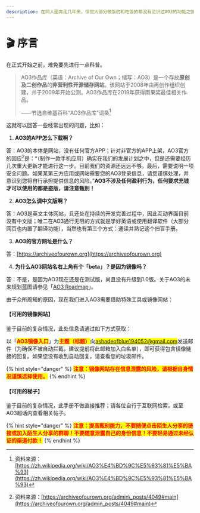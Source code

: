 ```yaml
---
description: 在同人圈奔走几年来，惊觉大部分做饭的和吃饭的都没有见识过AO3的功能之强大，痛心疾首，故撰写此AO3扫盲文档。
---
```


# 🎬 序言

在正式开始之前，难免要先进行一点科普。

> AO3作品库（英语：Archive of Our Own；缩写：AO3）是一个存放**原创及二创作品**的**非营利性开源储存网站**。该网站于2008年由再创作组织创建，并于2009年开始公测。AO3作品库在2019年获得雨果奖最佳相关作品。
>
> ——节选自维基百科“AO3作品库”词条[^1]



这就可以回答一些经常出现的问题，比如：



1. **AO3的APP怎么下载啊？**

答：AO3的本体是网站，没有任何官方APP；针对非官方的APP上架，AO3官方的回应[^2]是：“（制作一款手机应用）确实在我们的发展计划之中，但是还需要经历几次重大更新才能进行这一步。目前我们的资源还远远不够。最后，需要说明一项安全问题。如果某第三方应用或网站需要您的AO3登录信息，请您谨慎处理，并意识到您将自行承担提供信息的风险。”**AO3不涉及任何盈利行为，任何要求充钱才可以使用的都是盗版，请注意甄别！**



2. **AO3怎么调中文版啊？**

答：AO3是英文主体网站，且还处在持续的开发完善过程中，因此互动界面目前没有中文版；唯二在AO3通行无阻的方式就是学好英语或使用翻译软件（大部分网页也内置了翻译功能），当然也有第三个方式：通读并熟记这个扫盲手册。



3. **AO3的官方网址是什么？**

答：[https://archiveofourown.org](https://archiveofourown.org)



4. **为什么AO3网站名右上角有个「beta」？是因为镜像吗？**

答：不是，是因为AO3现在还是在测试版，尚且没有升级到1.0版。关于AO3的未来规划蓝图请参见「[AO3 Roadmap](xiao-zhong-gong-neng/ao3-roadmap.md)」。



由于众所周知的原因，现在我们进入AO3需要借助特殊工具或镜像网站：



#### 【可用的镜像网站】

鉴于目前的复杂情况，此处信息请通过如下方式获取：

以「<mark style="color:red;">**AO3镜像入口**</mark>」为<mark style="color:red;">**主题（标题）**</mark>向<mark style="color:blue;">ashadeofblue194052@gmail.com</mark>发送邮件（为确保不被自动拦截，建议提前将此邮箱加入白名单），即可获得包含镜像链接的回复。如果您没有收到自动回复，请查看您的垃圾邮件。

{% hint style="danger" %}
<mark style="color:red;">**注意：镜像网站存在信息泄露的风险，请根据自身情况谨慎选择使用。**</mark>
{% endhint %}



#### 【可用的梯子】

鉴于目前的复杂情况，此手册不做直接推荐；请各位自行于互联网检索，或至AO3超话内查看相关帖子。

{% hint style="danger" %}
<mark style="color:red;">**注意：提高甄别能力，不要随便点击陌生人分享的链接或加入陌生人分享的群聊！不要随意泄露自己的身份信息！不要轻易通过未经认证的渠道付款！**</mark>
{% endhint %}

[^1]: 资料来源：[https://zh.wikipedia.org/wiki/AO3%E4%BD%9C%E5%93%81%E5%BA%93](https://zh.wikipedia.org/wiki/AO3%E4%BD%9C%E5%93%81%E5%BA%93)

[^2]: 资料来源：[https://archiveofourown.org/admin\_posts/4049#main](https://archiveofourown.org/admin_posts/4049#main)
